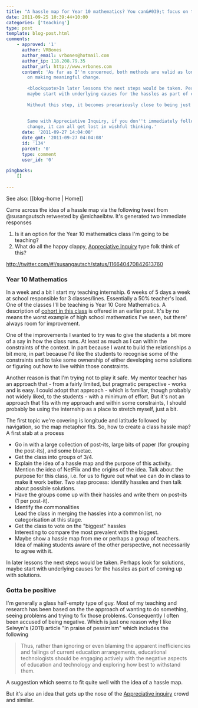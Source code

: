 ```yaml
---
title: "A hassle map for Year 10 mathematics? You can&#039;t focus on the negatives?"
date: 2011-09-25 10:39:44+10:00
categories: ['teaching']
type: post
template: blog-post.html
comments:
    - approved: '1'
      author: VRBones
      author_email: vrbones@hotmail.com
      author_ip: 118.208.79.35
      author_url: http://www.vrbones.com
      content: 'As far as I''m concerned, both methods are valid as long as they focus
        on making meaningful change.
    
        <blockquote>In later lessons the next steps would be taken. Perhaps look for solutions,
        maybe start with underlying causes for the hassles as part of coming up with solutions.</blockquote>
    
        Without this step, it becomes precariously close to being just a whingefest.
    
    
        Same with Appreciative Inquiry, if you don''t immediately follow up with any meaningful
        change, it can all get lost in wishful thinking.'
      date: '2011-09-27 14:04:08'
      date_gmt: '2011-09-27 04:04:08'
      id: '134'
      parent: '0'
      type: comment
      user_id: '0'
    
pingbacks:
    []
    
---
```


See also: [[blog-home | Home]]

Came across the idea of a hassle map via the following tweet from @susangautsch retweeted by @michaelbtw. It's generated two immediate responses

1. Is it an option for the Year 10 mathematics class I'm going to be teaching?
2. What do all the happy clappy, [Appreciative Inquiry](http://en.wikipedia.org/wiki/Appreciative_inquiry) type folk think of this?

http://twitter.com/#!/susangautsch/status/116640470842613760

### Year 10 Mathematics

In a week and a bit I start my teaching internship. 6 weeks of 5 days a week at school responsible for 3 classes/lines. Essentially a 50% teacher's load. One of the classes I'll be teaching is Year 10 Core Mathematics. A description of [cohort in this class](/blog2/2011/09/21/the-final-plan-khan-academy-gamification-and-the-flipped-classroom/#cohort) is offered in an earlier post. It's by no means the worst example of high school mathematics I've seen, but there' always room for improvement.

One of the improvements I wanted to try was to give the students a bit more of a say in how the class runs. At least as much as I can within the constraints of the context. In part because I want to build the relationships a bit more, in part because I'd like the students to recognise some of the constraints and to take some ownership of either developing some solutions or figuring out how to live within those constraints.

Another reason is that I'm trying not to play it safe. My mentor teacher has an approach that - from a fairly limited, but pragmatic perspective - works and is easy. I could adopt that approach - which is familiar, though probably not widely liked, to the students - with a minimum of effort. But it's not an approach that fits with my approach and within some constraints, I should probably be using the internship as a place to stretch myself, just a bit.

The first topic we're covering is longitude and latitude followed by navigation, so the map metaphor fits. So, how to create a class hassle map? A first stab at a process

- Go in with a large collection of post-its, large bits of paper (for grouping the post-its), and some bluetac.
- Get the class into groups of 3/4.
- Explain the idea of a hassle map and the purpose of this activity.  
    Mention the idea of NetFlix and the origins of the idea. Talk about the purpose for this class, i.e. for us to figure out what we can do in class to make it work better. Two step process: identify hassles and then talk about possible solutions.
- Have the groups come up with their hassles and write them on post-its (1 per post-it).
- Identify the commonalities  
    Lead the class in merging the hassles into a common list, no categorisation at this stage.
- Get the class to vote on the "biggest" hassles  
    Interesting to compare the most prevalent with the biggest.
- Maybe show a hassle map from me or perhaps a group of teachers.  
    Idea of making students aware of the other perspective, not necessarily to agree with it.

In later lessons the next steps would be taken. Perhaps look for solutions, maybe start with underlying causes for the hassles as part of coming up with solutions.

### Gotta be positive

I'm generally a glass half-empty type of guy. Most of my teaching and research has been based on the the approach of wanting to do something, seeing problems and trying to fix those problems. Consequently I often been accused of being negative. Which is just one reason why I like Selwyn's (2011) article "In praise of pessimism" which includes the following

> Thus, rather than ignoring or even blaming the apparent inefficiencies and failings of current education arrangements, educational technologists should be engaging actively with the negative aspects of education and technology and exploring how best to withstand them.

A suggestion which seems to fit quite well with the idea of a hassle map.

But it's also an idea that gets up the nose of the [Appreciative inquiry](http://en.wikipedia.org/wiki/Appreciative_inquiry) crowd and similar.